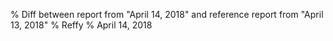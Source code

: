 % Diff between report from "April 14, 2018" and reference report from "April 13, 2018"
% Reffy
% April 14, 2018

